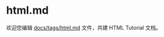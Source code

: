 html.md
===

欢迎您编辑 <a target="__blank" href="https://github.com/jaywcjlove/html-tutorial/blob/master/docs/tags/html.md">docs/tags/html.md</a> 文件，共建 HTML Tutorial 文档。